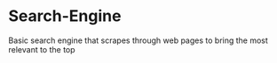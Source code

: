 # Search-Engine
Basic search engine that scrapes through web pages to bring the most relevant to the top
